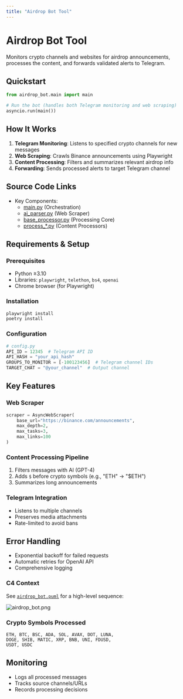 ```yaml
---
title: "Airdrop Bot Tool"
---
```


# Airdrop Bot Tool

Monitors crypto channels and websites for airdrop announcements, processes the content, and forwards validated alerts to Telegram.

## Quickstart

```python
from airdrop_bot.main import main

# Run the bot (handles both Telegram monitoring and web scraping)
asyncio.run(main())
```

## How It Works

1. **Telegram Monitoring**: Listens to specified crypto channels for new messages
2. **Web Scraping**: Crawls Binance announcements using Playwright
3. **Content Processing**: Filters and summarizes relevant airdrop info
4. **Forwarding**: Sends processed alerts to target Telegram channel

## Source Code Links
- Key Components:
  - [main.py](https://github.com/prxs-ai/praxis-tool-examples/blob/main/tools/airdrop_bot/main.py) (Orchestration)
  - [ai_parser.py](https://github.com/prxs-ai/praxis-tool-examples/blob/main/tools/airdrop_bot/tasks/parsers/ai_parser.py) (Web Scraper)
  - [base_processor.py](https://github.com/prxs-ai/praxis-tool-examples/blob/main/tools/airdrop_bot/tasks/processors/base_processor.py) (Processing Core)
  - [process_*.py](https://github.com/prxs-ai/praxis-tool-examples/blob/main/tools/airdrop_bot/tasks/processors) (Content Processors)

## Requirements & Setup

### Prerequisites
- Python ≥3.10
- Libraries: `playwright`, `telethon`, `bs4`, `openai`
- Chrome browser (for Playwright)

### Installation
```bash
playwright install
poetry install
```

### Configuration
```python
# config.py
API_ID = 12345  # Telegram API ID
API_HASH = "your_api_hash"
GROUPS_TO_MONITOR = [-100123456]  # Telegram channel IDs
TARGET_CHAT = "@your_channel"  # Output channel
```

## Key Features

### Web Scraper
```python
scraper = AsyncWebScraper(
    base_url="https://binance.com/announcements",
    max_depth=2,
    max_tasks=3,
    max_links=100
)
```

### Content Processing Pipeline
1. Filters messages with AI (GPT-4)
2. Adds `$` before crypto symbols (e.g., "ETH" → "$ETH")
3. Summarizes long announcements

### Telegram Integration
- Listens to multiple channels
- Preserves media attachments
- Rate-limited to avoid bans

## Error Handling
- Exponential backoff for failed requests
- Automatic retries for OpenAI API
- Comprehensive logging

### C4 Context
See [`airdrop_bot.puml`](images/diagrams/airdrop_bot/airdrop_bot.puml) for a high-level sequence:

![airdrop_bot.png](/img/airdrop_bot.png)

### Crypto Symbols Processed
```
ETH, BTC, BSC, ADA, SOL, AVAX, DOT, LUNA,
DOGE, SHIB, MATIC, XRP, BNB, UNI, FDUSD,
USDT, USDC
```

## Monitoring
- Logs all processed messages
- Tracks source channels/URLs
- Records processing decisions
